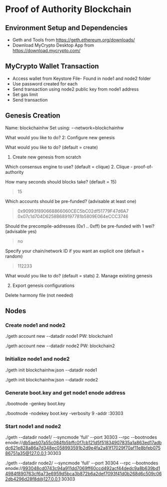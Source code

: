# Proof of Authority Blockchain

## Environment Setup and Dependencies
* Geth and Tools from https://geth.ethereum.org/downloads/
* Download MyCrypto Desktop App from https://download.mycrypto.com/

## MyCrypto Wallet Transaction
* Access wallet from Keystore File- Found in node1 and node2 folder
* Use password created for each
* Send transaction using node2 public key from node1 address
* Set gas limit
* Send transaction

## Genesis Creation
Name: blockchainhw
Set using: --network=blockchainhw

What would you like to do?
2: Configure new genesis

What would you like to do? (default = create)
1. Create new genesis from scratch

Which consensus engine to use? (default = clique)
2. Clique - proof-of-authority

How many seconds should blocks take? (default = 15)
> 15

Which accounts should be pre-funded? (advisable at least one)
> 0x90993f890668866060CEC5bC02df51779F47d6A7
> 0x07c1d704D6258B689197781b5809E064eCCC3746

Should the precompile-addresses (0x1 .. 0xff) be pre-funded with 1 wei? (advisable yes)
> no

Specify your chain/network ID if you want an explicit one (default = random)
> 112233

What would you like to do? (default = stats)
2. Manage existing genesis

2. Export genesis configurations

Delete harmony file (not needed)

## Nodes 

### Create node1 and node2
./geth account new --datadir node1
PW: blockchain1

./geth account new --datadir node2
PW: blockchain2

### Initialize node1 and node2
./geth init blockchainhw.json --datadir node1

./geth init blockchainhw.json --datadir node2

### Generate boot.key and get node1 enode address
./bootnode -genkey boot.key

./bootnode -nodekey boot.key -verbosity 9 -addr :30303

### Start node1 and node2
./geth --datadir node1/ --syncmode 'full' --port 30303 --rpc --bootnodes enode://db5aeb07a55c084fb5bffc0f7cb121d5f51834907835a1a863ed17adbdc621e828a86a7d348ec058993591b2d9e4fa2a81f17029f70af11e8bfeb07586751a35@127.0.0.1:30303

./geth --datadir node2/ --syncmode 'full' --port 30304 --rpc --bootnodes enode://993048cd0743c94a911dd7069ff60ccd492acf44dedc9a8b639bd14984f890763cf6a73e6959d5bca3b872b6a2def7093f41d0b268d6c509c062db4296d28f8d@127.0.0.1:30303

